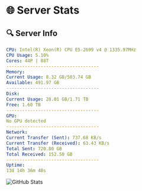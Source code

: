 # 🌐 Server Stats
## 🔍 Server Info
```yaml
CPU: Intel(R) Xeon(R) CPU E5-2699 v4 @ 1335.97MHz
CPU Usage: 5.10%
Cores: 44P | 88T
-----------------------------------
Memory:
Current Usage: 8.32 GB/503.74 GB
Available: 491.97 GB
-----------------------------------
Disk:
Current Usage: 28.01 GB/1.71 TB
Free: 1.60 TB
-----------------------------------
GPU:
No GPU detected
-----------------------------------
Network:
Current Transfer (Sent): 737.68 KB/s
Current Transfer (Received): 63.43 KB/s
Total Sent: 720.80 GB
Total Received: 152.50 GB
-----------------------------------
Uptime:
13d 14h 36m 48s
```
![GitHub Stats](https://img.shields.io/badge/Updated-2025-05-03_07:45:36-blue)